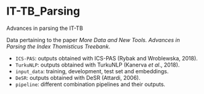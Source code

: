 # IT-TB_Parsing
Advances in parsing the IT-TB

Data pertaining to the paper *More Data and New Tools. Advances in Parsing the Index Thomisticus Treebank*. 

* `ICS-PAS`: outputs obtained with ICS-PAS (Rybak and Wroblewska, 2018).
* `TurkuNLP`: outputs obtained with TurkuNLP (Kanerva *et al*., 2018).
* `input_data`: training, development, test set and embeddings.
* `DeSR`: outputs obtained with DeSR (Attardi, 2006).
* `pipeline`: different combination pipelines and their outputs.

